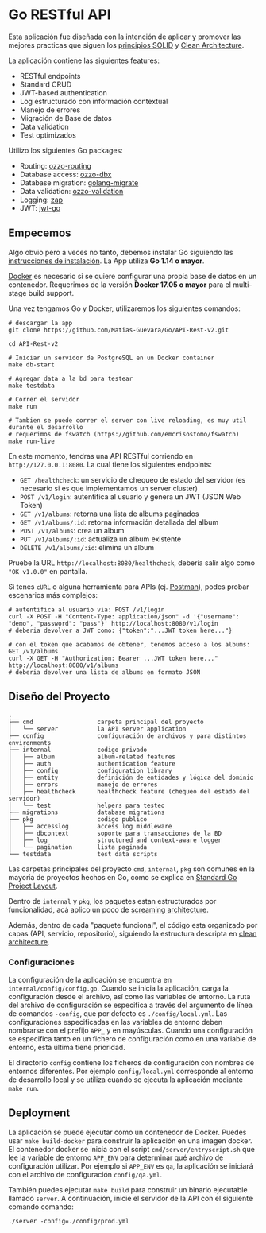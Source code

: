 # Go RESTful API

Esta aplicación fue diseñada con la intención de aplicar y promover las mejores practicas que siguen los [principios SOLID](https://en.wikipedia.org/wiki/SOLID) y [Clean Architecture](https://blog.cleancoder.com/uncle-bob/2012/08/13/the-clean-architecture.html).

La aplicación contiene las siguientes features:

* RESTful endpoints
* Standard CRUD
* JWT-based authentication
* Log estructurado con información contextual
* Manejo de errores
* Migración de Base de datos
* Data validation
* Test optimizados

Utilizo los siguientes Go packages:

* Routing: [ozzo-routing](https://github.com/go-ozzo/ozzo-routing)
* Database access: [ozzo-dbx](https://github.com/go-ozzo/ozzo-dbx)
* Database migration: [golang-migrate](https://github.com/golang-migrate/migrate)
* Data validation: [ozzo-validation](https://github.com/go-ozzo/ozzo-validation)
* Logging: [zap](https://github.com/uber-go/zap)
* JWT: [jwt-go](https://github.com/dgrijalva/jwt-go)

## Empecemos

Algo obvio pero a veces no tanto, debemos instalar Go siguiendo las [instrucciones de instalación](https://golang.org/doc/install). La App utiliza **Go 1.14 o mayor**.

[Docker](https://www.docker.com/get-started) es necesario si se quiere configurar una propia base de datos en un contenedor.
Requerimos de la versión **Docker 17.05 o mayor** para el multi-stage build support.

Una vez tengamos Go y Docker, utilizaremos los siguientes comandos:

```shell
# descargar la app
git clone https://github.com/Matias-Guevara/Go/API-Rest-v2.git

cd API-Rest-v2

# Iniciar un servidor de PostgreSQL en un Docker container
make db-start

# Agregar data a la bd para testear
make testdata

# Correr el servidor
make run

# Tambien se puede correr el server con live reloading, es muy util durante el desarrollo
# requerimos de fswatch (https://github.com/emcrisostomo/fswatch)
make run-live
```

En este momento, tendras una API RESTful corriendo en `http://127.0.0.1:8080`. La cual tiene los siguientes endpoints:

* `GET /healthcheck`: un servicio de chequeo de estado del servidor (es necesario si es que implementamos un server cluster)
* `POST /v1/login`: autentifica al usuario y genera un JWT (JSON Web Token)
* `GET /v1/albums`: retorna una lista de albums paginados
* `GET /v1/albums/:id`: retorna información detallada del album
* `POST /v1/albums`: crea un album
* `PUT /v1/albums/:id`: actualiza un album existente
* `DELETE /v1/albums/:id`: elimina un album

Pruebe la URL `http://localhost:8080/healthcheck`, deberia salir algo como `"OK v1.0.0"` en pantalla.

Si tenes `cURL` o alguna herramienta para APIs (ej. [Postman](https://www.getpostman.com/)), podes probar escenarios más complejos:

```shell
# autentifica al usuario via: POST /v1/login
curl -X POST -H "Content-Type: application/json" -d '{"username": "demo", "password": "pass"}' http://localhost:8080/v1/login
# deberia devolver a JWT como: {"token":"...JWT token here..."}

# con el token que acabamos de obtener, tenemos acceso a los albums: GET /v1/albums
curl -X GET -H "Authorization: Bearer ...JWT token here..." http://localhost:8080/v1/albums
# deberia devolver una lista de albums en formato JSON
```

## Diseño del Proyecto
 
```
.
├── cmd                  carpeta principal del proyecto
│   └── server           la API server application
├── config               configuración de archivos y para distintos environments
├── internal             codigo privado
│   ├── album            album-related features
│   ├── auth             authentication feature
│   ├── config           configuration library
│   ├── entity           definición de entidades y lógica del dominio
│   ├── errors           manejo de errores
│   ├── healthcheck      healthcheck feature (chequeo del estado del servidor)
│   └── test             helpers para testeo
├── migrations           database migrations
├── pkg                  codigo publico
│   ├── accesslog        access log middleware
│   ├── dbcontext        soporte para transacciones de la BD
│   ├── log              structured and context-aware logger
│   └── pagination       lista paginada
└── testdata             test data scripts
```

Las carpetas principales del proyecto `cmd`, `internal`, `pkg` son comunes en la mayoria de proyectos hechos en Go, como se explica en 
[Standard Go Project Layout](https://github.com/golang-standards/project-layout).

Dentro de `internal` y `pkg`, los paquetes estan estructurados por funcionalidad, acá aplico un poco de 
[screaming architecture](https://blog.cleancoder.com/uncle-bob/2011/09/30/Screaming-Architecture.html).

Además, dentro de cada "paquete funcional", el código esta organizado por capas (API, servicio, repositorio), siguiendo la estructura descripta en 
[clean architecture](https://blog.cleancoder.com/uncle-bob/2012/08/13/the-clean-architecture.html).

### Configuraciones

La configuración de la aplicación se encuentra en `internal/config/config.go`. Cuando se inicia la aplicación,
carga la configuración desde el archivo, así como las variables de entorno. La ruta del archivo de configuración 
se especifica a través del argumento de línea de comandos `-config`, que por defecto es `./config/local.yml`. Las configuraciones
especificadas en las variables de entorno deben nombrarse con el prefijo `APP_` y en mayúsculas. Cuando una configuración
se especifica tanto en un fichero de configuración como en una variable de entorno, esta última tiene prioridad. 

El directorio `config` contiene los ficheros de configuración con nombres de entornos diferentes. Por ejemplo
`config/local.yml` corresponde al entorno de desarrollo local y se utiliza cuando se ejecuta la aplicación 
mediante `make run`.

## Deployment

La aplicación se puede ejecutar como un contenedor de Docker. Puedes usar `make build-docker` para construir la aplicación 
en una imagen docker. El contenedor docker se inicia con el script `cmd/server/entryscript.sh` que lee 
la variable de entorno `APP_ENV` para determinar qué archivo de configuración utilizar. Por ejemplo
si `APP_ENV` es `qa`, la aplicación se iniciará con el archivo de configuración `config/qa.yml`.

También puedes ejecutar `make build` para construir un binario ejecutable llamado `server`. A continuación, inicie el servidor de la API con el siguiente comando
comando:

```shell
./server -config=./config/prod.yml
```

```
